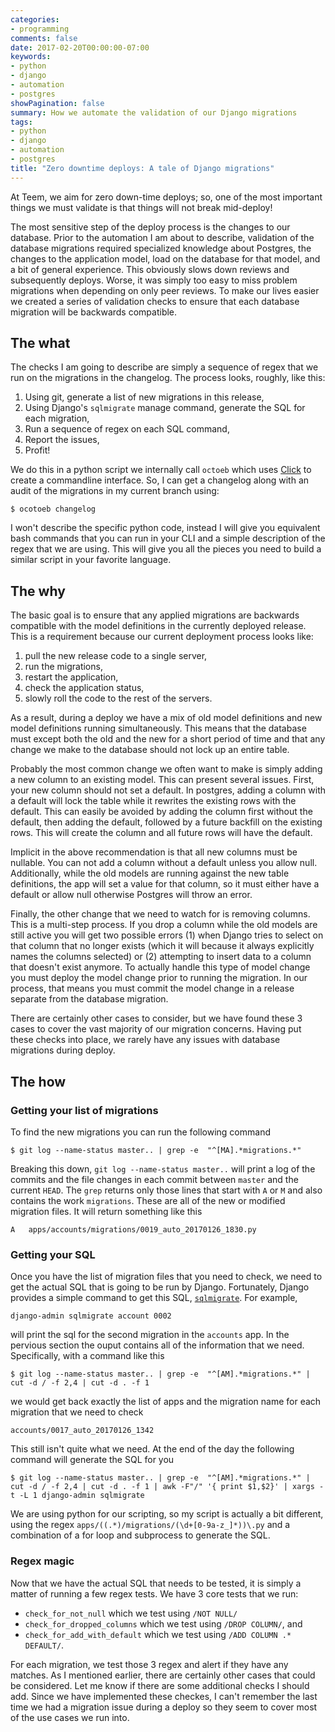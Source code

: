 ```yaml
---
categories:
- programming
comments: false
date: 2017-02-20T00:00:00-07:00
keywords:
- python
- django
- automation
- postgres
showPagination: false
summary: How we automate the validation of our Django migrations
tags:
- python
- django
- automation
- postgres
title: "Zero downtime deploys: A tale of Django migrations" 
---
```


At Teem, we aim for zero down-time deploys; so, one of the most 
important things we must validate is that things will not break mid-deploy!

The most sensitive step of the deploy process is the changes to our database.
Prior to the automation I am about to describe, validation of the database
migrations required specialized knowledge about Postgres, the changes to the
application model, load on the database for that model, and a bit of general
experience. This obviously slows down reviews and subsequently deploys. Worse,
it was simply too easy to miss problem migrations when depending on only peer
reviews. To make our lives easier we created a series of validation checks to
ensure that each database migration will be backwards compatible. 

<!--more-->
## The what
The checks I am going to describe are simply a sequence of regex
that we run on the migrations in the changelog. The process looks, roughly,
like this:

1. Using git, generate a list of new migrations in this release,
1. Using Django's `sqlmigrate` manage command, generate the SQL for each
   migration,
1. Run a sequence of regex on each SQL command,
1. Report the issues,
1. Profit!

We do this in a python script we internally call `octoeb` which uses
[Click](http://click.pocoo.org/5/) to create a commandline
interface.  So, I can get a changelog along with an audit of the migrations
in my current branch using:

```
$ ocotoeb changelog
```
I won't describe the specific python code, instead I will give you equivalent bash commands
that you can run in your CLI and a simple description of the regex that we
are using. This will give you all the pieces you need to build a similar script
in your favorite language.

## The why
The basic goal is to ensure that any applied migrations are backwards
compatible with the model definitions in the currently deployed release. This
is a requirement because our current deployment process looks like:

1. pull the new release code to a single server,
1. run the migrations,
1. restart the application,
1. check the application status,
1. slowly roll the code to the rest of the servers.

As a result, during a deploy we have a mix of old model definitions and new
model definitions running simultaneously.  This means that the database must
except both the old and the new for a short period of time and that any change we make
to the database should not lock up an entire table.

Probably the most common change we often want to make is simply adding a new
column to an existing model.  This can present several issues.  First, your new 
column should not set a default.  In postgres, adding a column with a default will
lock the table while it rewrites the existing rows with the default.  This can
easily be avoided by adding the column first without the default, then adding
the default, followed by a future backfill on the existing rows.  This will
create the column and all future rows will have the default.

Implicit in the above recommendation is that all new columns must be nullable.
You can not add a column without a default unless you allow null. Additionally,
while the old models are running against the new table definitions, the app
will set a value for that column, so it must either have a default or allow
null otherwise Postgres will throw an error.

Finally, the other change that we need to watch for is removing columns. This
is a multi-step process. If you drop a column while the old models are still
active you will get two possible errors (1) when Django tries to select on
that column that no longer exists (which it will because it always explicitly 
names the columns selected) or (2) attempting to insert data to a column that 
doesn't exist anymore. To actually handle this type of model change you must 
deploy the model change prior to running the migration.  In our process, that 
means you must commit the model change in a release separate from the database 
migration.

There are certainly other cases to consider, but we have found these 3 cases to
cover the vast majority of our migration concerns. Having put these checks into
place, we rarely have any issues with database migrations during deploy.

## The how 
### Getting your list of migrations
To find the new migrations you can run the following command

```
$ git log --name-status master.. | grep -e  "^[MA].*migrations.*"
```

Breaking this down, `git log --name-status master..` will print a log of the
commits and the file changes in each commit between `master` and the current
`HEAD`.  The `grep` returns only those lines that start with `A` or `M` and
also contains the work `migrations`.  These are all of the new or modified
migration files.  It will return something like this

```
A	apps/accounts/migrations/0019_auto_20170126_1830.py
```


### Getting your SQL
Once you have the list of migration files that you need to check, we need to
get the actual SQL that is going to be run by Django.  Fortunately, Django
provides a simple command to get this SQL,
[`sqlmigrate`](https://docs.djangoproject.com/en/1.10/ref/django-admin/#sqlmigrate).
For example,

```
django-admin sqlmigrate account 0002
```

will print the sql for the second migration in the `accounts` app. In the
pervious section the ouput contains all of the information that we need.
Specifically, with a command like this

```
$ git log --name-status master.. | grep -e  "^[AM].*migrations.*" | cut -d / -f 2,4 | cut -d . -f 1
```

we would get back exactly the list of apps and the migration name for each
migration that we need to check

```
accounts/0017_auto_20170126_1342
```

This still isn't quite what we need.  At the end of the day the following
command will generate the SQL for you

```
$ git log --name-status master.. | grep -e  "^[AM].*migrations.*" | cut -d / -f 2,4 | cut -d . -f 1 | awk -F"/" '{ print $1,$2}' | xargs -t -L 1 django-admin sqlmigrate
```

We are using python for our scripting, so my script is actually a bit
different, using the regex `apps/((.*)/migrations/(\d+[0-9a-z_]*))\.py` and a
combination of a for loop and subprocess to generate the SQL.

### Regex magic
Now that we have the actual SQL that needs to be tested, it is simply a matter
of running a few regex tests. We have 3 core tests that we run:

- `check_for_not_null` which we test using `/NOT NULL/`
- `check_for_dropped_columns` which we test using `/DROP COLUMN/`,
  and
- `check_for_add_with_default` which we test using `/ADD COLUMN .* DEFAULT/`.

For each migration, we test those 3 regex and alert if they have any matches.
As I mentioned earlier, there are certainly other cases that could be
considered. Let me know if there are some additional checks I should add.
Since we have implemented these checkes, I can't remember the last time we had
a migration issue during a deploy so they seem to cover most of the use cases
we run into. 

